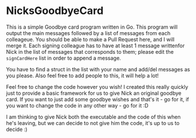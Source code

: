 # NicksGoodbyeCard
This is a simple Goodbye card program written in Go. This program will output the main messages followed by a list of messages from each colleageue.
You should be able to make a Pull Request here, and I will merge it.
Each signing colleague has to have at least 1 message writtenfor Nick in the list of messages that corresponds to them; please edit the `signCardHere` list in order to append a message.

You have to find a struct in the list with your name and add/del messages as you please. Also feel free to add people to this, it will help a lot!

Feel free to change the code however you wish! I created this really quickly just to provide a basic framework for us to give Nick an original goodbye card. If you want to just add some 
goodbye wishes and that's it - go for it, if you want to change the code in any other way - go for it :D

I am thinking to give Nick both the executable and the code of this when he's leaving, but we can decide to not give him the code, it's up to us to decide :)

